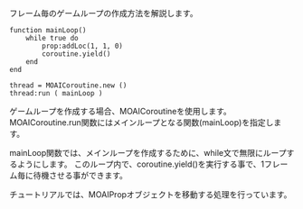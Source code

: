 フレーム毎のゲームループの作成方法を解説します。

	function mainLoop()
		while true do
			prop:addLoc(1, 1, 0)
			coroutine.yield()
		end
	end
	
	thread = MOAICoroutine.new ()
	thread:run ( mainLoop )

ゲームループを作成する場合、MOAICoroutineを使用します。
MOAICoroutine.run関数にはメインループとなる関数(mainLoop)を指定します。

mainLoop関数では、メインループを作成するために、while文で無限にループするようにします。
このループ内で、coroutine.yield()を実行する事で、1フレーム毎に待機させる事ができます。

チュートリアルでは、MOAIPropオブジェクトを移動する処理を行っています。